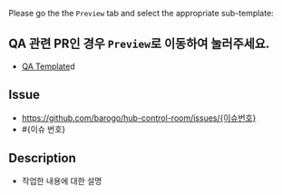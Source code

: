 Please go the the `Preview` tab and select the appropriate sub-template:
## QA 관련 PR인 경우 `Preview`로 이동하여 눌러주세요.
* [QA Template](?expand=1&template=qa_template.md)d

## Issue
<!-- 처리한 이슈 url 주소 OR 이슈 번호-->
* https://github.com/barogo/hub-control-room/issues/{이슈번호}
* #{이슈 번호}

## Description
<!-- 작업한 내용에 대한 설명 -->
* 작업한 내용에 대한 설명

<!-- 이하 현재 사용 X
## Commit Log
* 스쿼시 머지시 사용 가능 할 수준의 커밋 로그
* [커밋 로그 작성법 참고](https://www.notion.so/barogohq/commit-log-2313a506e78d42ab830c99b5c1300931)

// 잊지 마세요. Reviews, Assigness, Labels, Milestones 지정 하는것도요.
// [풀리퀘스트 작성법](https://www.notion.so/barogohq/pull-request-9326a02794c2431d98f34c43c3204b05)
-->